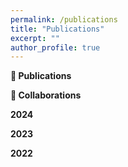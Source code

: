 ```yaml
---
permalink: /publications
title: "Publications"
excerpt: ""
author_profile: true
---
```


**📝 Publications**



**📖 Collaborations**

**2024**


**2023**


**2022**
